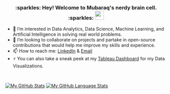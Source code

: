 
<h3 align="center">
  :sparkles: Hey! Welcome to Mubaraq's nerdy brain cell. :sparkles:
  <img src="https://media.giphy.com/media/hvRJCLFzcasrR4ia7z/giphy.gif" width="28">
</h3>

- 👀 I’m interested in Data Analytics, Data Science, Machine Learning, and Artificial Intelligence in solving real world problems.
- 💞️ I’m looking to collaborate on projects and partake in open-source contributions that would help me improve my skills and experience.
- 📫 How to reach me: [LinkedIn](https://www.linkedin.com/in/mubaraq-onipede-05562b189/) & [Email](mailto:mubaraqgbolahan014@gmail.com)
- ⚡ You can also take a sneak peek at my [Tableau Dashboard](https://public.tableau.com/app/profile/mubaraq.onipede) for my Data Visualizations.
 
<br>


[![My GitHub Stats](https://github-readme-stats.vercel.app/api/?username=mubarraqqq&count_private=true&theme=tokyonight&showicons=true)]()
[![My GitHub Language Stats](https://github-readme-stats.vercel.app/api/top-langs/?username=mubarraqqq&langs_count=5&theme=tokyonight)]()
